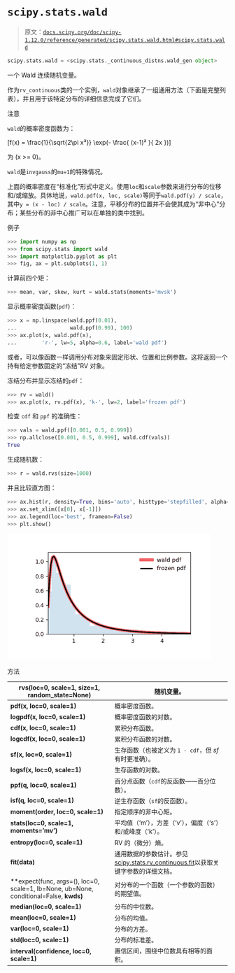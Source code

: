# `scipy.stats.wald`

> 原文：[`docs.scipy.org/doc/scipy-1.12.0/reference/generated/scipy.stats.wald.html#scipy.stats.wald`](https://docs.scipy.org/doc/scipy-1.12.0/reference/generated/scipy.stats.wald.html#scipy.stats.wald)

```py
scipy.stats.wald = <scipy.stats._continuous_distns.wald_gen object>
```

一个 Wald 连续随机变量。

作为`rv_continuous`类的一个实例，`wald`对象继承了一组通用方法（下面是完整列表），并且用于该特定分布的详细信息完成了它们。

注意

`wald`的概率密度函数为：

\[f(x) = \frac{1}{\sqrt{2\pi x³}} \exp(- \frac{ (x-1)² }{ 2x })\]

为 \(x >= 0\)。

`wald`是`invgauss`的`mu=1`的特殊情况。

上面的概率密度在“标准化”形式中定义。使用`loc`和`scale`参数来进行分布的位移和/或缩放。具体地说，`wald.pdf(x, loc, scale)`等同于`wald.pdf(y) / scale`，其中`y = (x - loc) / scale`。注意，平移分布的位置并不会使其成为“非中心”分布；某些分布的非中心推广可以在单独的类中找到。

例子

```py
>>> import numpy as np
>>> from scipy.stats import wald
>>> import matplotlib.pyplot as plt
>>> fig, ax = plt.subplots(1, 1) 
```

计算前四个矩：

```py
>>> mean, var, skew, kurt = wald.stats(moments='mvsk') 
```

显示概率密度函数(`pdf`)：

```py
>>> x = np.linspace(wald.ppf(0.01),
...                 wald.ppf(0.99), 100)
>>> ax.plot(x, wald.pdf(x),
...        'r-', lw=5, alpha=0.6, label='wald pdf') 
```

或者，可以像函数一样调用分布对象来固定形状、位置和比例参数。这将返回一个持有给定参数固定的“冻结”RV 对象。

冻结分布并显示冻结的`pdf`：

```py
>>> rv = wald()
>>> ax.plot(x, rv.pdf(x), 'k-', lw=2, label='frozen pdf') 
```

检查 `cdf` 和 `ppf` 的准确性：

```py
>>> vals = wald.ppf([0.001, 0.5, 0.999])
>>> np.allclose([0.001, 0.5, 0.999], wald.cdf(vals))
True 
```

生成随机数：

```py
>>> r = wald.rvs(size=1000) 
```

并且比较直方图：

```py
>>> ax.hist(r, density=True, bins='auto', histtype='stepfilled', alpha=0.2)
>>> ax.set_xlim([x[0], x[-1]])
>>> ax.legend(loc='best', frameon=False)
>>> plt.show() 
```

![../../_images/scipy-stats-wald-1.png](img/46dd89535bd0864e3a8f9d1a954c41f9.png)

方法

| **rvs(loc=0, scale=1, size=1, random_state=None)** | 随机变量。 |
| --- | --- |
| **pdf(x, loc=0, scale=1)** | 概率密度函数。 |
| **logpdf(x, loc=0, scale=1)** | 概率密度函数的对数。 |
| **cdf(x, loc=0, scale=1)** | 累积分布函数。 |
| **logcdf(x, loc=0, scale=1)** | 累积分布函数的对数。 |
| **sf(x, loc=0, scale=1)** | 生存函数（也被定义为 `1 - cdf`，但 *sf* 有时更准确）。 |
| **logsf(x, loc=0, scale=1)** | 生存函数的对数。 |
| **ppf(q, loc=0, scale=1)** | 百分点函数（`cdf`的反函数——百分位数）。 |
| **isf(q, loc=0, scale=1)** | 逆生存函数（`sf`的反函数）。 |
| **moment(order, loc=0, scale=1)** | 指定顺序的非中心矩。 |
| **stats(loc=0, scale=1, moments=’mv’)** | 平均值（‘m’），方差（‘v’），偏度（‘s’）和/或峰度（‘k’）。 |
| **entropy(loc=0, scale=1)** | RV 的（微分）熵。 |
| **fit(data)** | 通用数据的参数估计。参见[scipy.stats.rv_continuous.fit](https://docs.scipy.org/doc/scipy/reference/generated/scipy.stats.rv_continuous.fit.html#scipy.stats.rv_continuous.fit)以获取关键字参数的详细文档。 |
| **expect(func, args=(), loc=0, scale=1, lb=None, ub=None, conditional=False, **kwds)** | 对分布的一个函数（一个参数的函数）的期望值。 |
| **median(loc=0, scale=1)** | 分布的中位数。 |
| **mean(loc=0, scale=1)** | 分布的均值。 |
| **var(loc=0, scale=1)** | 分布的方差。 |
| **std(loc=0, scale=1)** | 分布的标准差。 |
| **interval(confidence, loc=0, scale=1)** | 置信区间，围绕中位数具有相等的面积。 |
